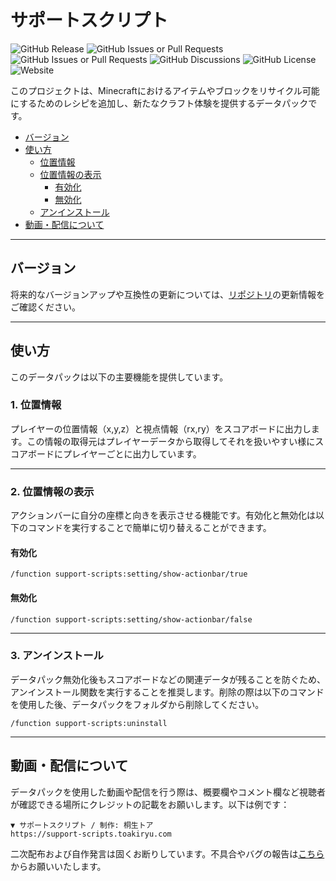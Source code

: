 # サポートスクリプト

![GitHub Release](https://img.shields.io/github/v/release/toakiryu/support-scripts)
![GitHub Issues or Pull Requests](https://img.shields.io/github/issues/toakiryu/support-scripts)
![GitHub Issues or Pull Requests](https://img.shields.io/github/issues-pr/toakiryu/support-scripts)
![GitHub Discussions](https://img.shields.io/github/discussions/toakiryu/support-scripts)
![GitHub License](https://img.shields.io/github/license/toakiryu/support-scripts)
![Website](https://img.shields.io/website?url=https%3A%2F%2Fsupport-scripts.toakiryu.com%2F)

このプロジェクトは、Minecraftにおけるアイテムやブロックをリサイクル可能にするためのレシピを追加し、新たなクラフト体験を提供するデータパックです。

- [バージョン](#バージョン)
- [使い方](#使い方)
  - [位置情報](#1-位置情報)
  - [位置情報の表示](#2-位置情報の表示)
    - [有効化](#有効化)
    - [無効化](#無効化)
  - [アンインストール](#3-アンインストール)
- [動画・配信について](#動画配信について)

---

## バージョン

将来的なバージョンアップや互換性の更新については、[リポジトリ](https://github.com/toakiryu/support-scripts)の更新情報をご確認ください。

---

## 使い方

このデータパックは以下の主要機能を提供しています。

### 1. 位置情報

プレイヤーの位置情報（x,y,z）と視点情報（rx,ry）をスコアボードに出力します。この情報の取得元はプレイヤーデータから取得してそれを扱いやすい様にスコアボードにプレイヤーごとに出力しています。

---

### 2. 位置情報の表示

アクションバーに自分の座標と向きを表示させる機能です。有効化と無効化は以下のコマンドを実行することで簡単に切り替えることができます。

#### 有効化

```command
/function support-scripts:setting/show-actionbar/true
```

#### 無効化

```command
/function support-scripts:setting/show-actionbar/false
```

---

### 3. アンインストール

データパック無効化後もスコアボードなどの関連データが残ることを防ぐため、アンインストール関数を実行することを推奨します。削除の際は以下のコマンドを使用した後、データパックをフォルダから削除してください。

```command
/function support-scripts:uninstall
```

---

## 動画・配信について

データパックを使用した動画や配信を行う際は、概要欄やコメント欄など視聴者が確認できる場所にクレジットの記載をお願いします。以下は例です：

```text
▼ サポートスクリプト / 制作: 桐生トア
https://support-scripts.toakiryu.com
```

二次配布および自作発言は固くお断りしています。不具合やバグの報告は[こちら](https://github.com/toakiryu/support-scripts/issues)からお願いいたします。
